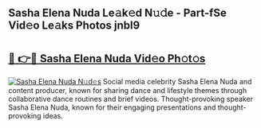 ## Sasha Elena Nuda Le𝚊k𝚎d N𝚞𝚍e - Part-fSe Vid𝚎o Le𝚊ks Photos jnbl9

# <h2><a href="http://fbdg5w3.evod.top/?m=Sasha+Elena+Nuda">🔗 👉🔴 Sasha Elena Nuda Vid𝚎o Ph𝚘t𝚘s</a></h2>

[![Sasha Elena Nuda N𝚞d𝚎s](https://i.imgur.com/8V9OHl7.gif)](http://fbdg5w3.evod.top/?m=Sasha+Elena+Nuda)
Social media celebrity Sasha Elena Nuda and content producer, known for sharing dance and lifestyle themes through collaborative dance routines and brief videos. Thought-provoking speaker Sasha Elena Nuda, known for their engaging presentations and thought-provoking ideas. 
